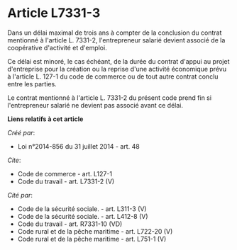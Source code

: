 # Article L7331-3

Dans un délai maximal de trois ans à compter de la conclusion du contrat mentionné à l'article L. 7331-2, l'entrepreneur
salarié devient associé de la coopérative d'activité et d'emploi. 

Ce délai est minoré, le cas échéant, de la durée du contrat d'appui au projet d'entreprise pour la création ou la reprise
d'une activité économique prévu à l'article L. 127-1 du code de commerce ou de tout autre contrat conclu entre les parties. 

Le contrat mentionné à l'article L. 7331-2 du présent code prend fin si l'entrepreneur salarié ne devient pas associé avant
ce délai.

**Liens relatifs à cet article**

_Créé par_:

  - Loi n°2014-856 du 31 juillet 2014 - art. 48

_Cite_:

  - Code de commerce - art. L127-1
  - Code du travail - art. L7331-2 (V)

_Cité par_:

  - Code de la sécurité sociale. - art. L311-3 (V)
  - Code de la sécurité sociale. - art. L412-8 (V)
  - Code du travail - art. R7331-10 (VD)
  - Code rural et de la pêche maritime - art. L722-20 (V)
  - Code rural et de la pêche maritime - art. L751-1 (V)
